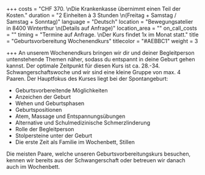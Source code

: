 +++
costs = "CHF 370.  \nDie Krankenkasse übernimmt einen Teil der Kosten."
duration = "2 Einheiten à 3 Stunden   \n(Freitag + Samstag / Samstag + Sonntag)"
language = "Deutsch"
location = "Bewegungsatelier in 8400 Winterthur  \n(Details auf Anfrage)"
location_area = ""
on_call_costs = ""
timing = "Termine auf Anfrage.  \nDer Kurs findet 1x im Monat statt."
title = "Geburtsvorbereitung Wochenendkurs"
titlecolor = "#AEBBC1"
weight = 3

+++
An unserem Wochenendkurs bringen wir dir und deiner Begleitperson untenstehende Themen näher, sodass du entspannt in deine Geburt gehen kannst. Der optimale Zeitpunkt für diesen Kurs ist ca. 28.-34. Schwangerschaftswoche und wir sind eine kleine Gruppe von max. 4 Paaren. Der Hauptfokus des Kurses liegt bei der Spontangeburt:

* Geburtsvorbereitende Möglichkeiten
* Anzeichen der Geburt
* Wehen und Geburtsphasen
* Geburtspositionen
* Atem, Massage und Entspannungsübungen
* Alternative und Schulmedizinische Schmerzlinderung
* Rolle der Begleitperson
* Stolpersteine unter der Geburt
* Die erste Zeit als Familie im Wochenbett, Stillen

Die meisten Paare, welche unseren Geburtsvorbereitungskurs besuchen, kennen wir bereits aus der Schwangerschaft oder betreuen wir danach auch im Wochenbett. 